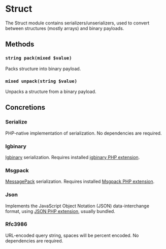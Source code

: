 Struct
=========

The Struct module contains serializers/unserializers, used to convert between structures (mostly arrays) and binary payloads.

Methods
-------

### `string pack(mixed $value)`

Packs structure into binary payload.

### `mixed unpack(string $value)`

Unpacks a structure from a binary payload.

Concretions
-----------

### Serialize

PHP-native implementation of serialization. No dependencies are required.

### Igbinary

[Igbinary]() serialization. Requires installed [igbinary PHP extension](https://github.com/igbinary/igbinary).

### Msgpack

[MessagePack](https://msgpack.org/) serialization. Requires installed [Msgpack PHP extension](https://github.com/msgpack/msgpack-php).

### Json

Implements the JavaScript Object Notation (JSON) data-interchange format, using [JSON PHP extension](https://www.php.net/manual/en/book.json.php), usually bundled. 

### Rfc3986

URL-encoded query string, spaces will be percent encoded. No dependencies are required.
